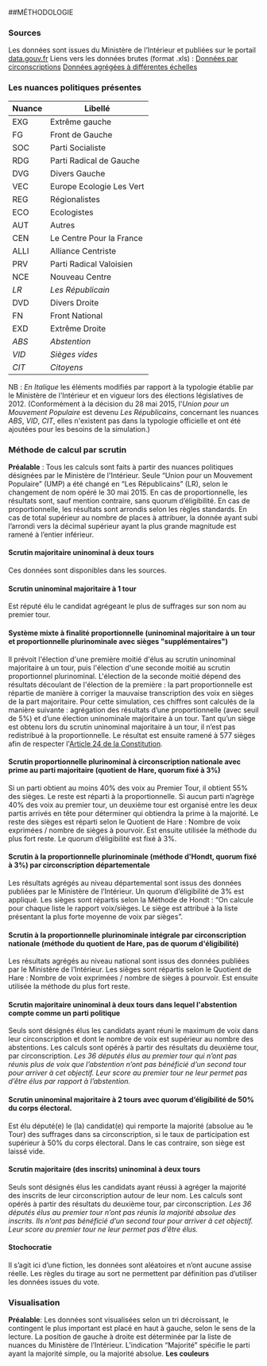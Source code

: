 ##MÉTHODOLOGIE

### Sources
Les données sont issues du Ministère de l’Intérieur et publiées sur le portail [data.gouv.fr](http://www.data.gouv.fr/fr/)
Liens vers les données brutes (format .xls) :
[Données par circonscriptions](http://www.data.gouv.fr/fr/datasets/elections-legislatives-2012-resultats-572079/)
[Données agrégées à différentes échelles](http://www.data.gouv.fr/fr/datasets/elections-legislatives-2012-resultats-572077/)
### Les nuances politiques présentes

<table>
  <thead>
    <tr>
      <th>Nuance</th>
      <th>Libellé</th>
    </tr>
  </thead>
  <tbody>
  <tr>
    <td>EXG</td><td>Extrême gauche</td>
  </tr>
  <tr>
    <td>FG</td><td>Front de Gauche</td>
  </tr>
  <tr>
    <td>SOC</td><td>Parti Socialiste</td>
  </tr>
  <tr>
    <td>RDG</td><td>Parti Radical de Gauche</td>
  </tr>
  <tr>
    <td>DVG</td><td>Divers Gauche</td>
  </tr>
  <tr>
    <td>VEC</td><td>Europe Ecologie Les Vert</td>
  </tr>
  <tr>
    <td>REG</td><td>Régionalistes</td>
  </tr>
  <tr>
    <td>ECO</td><td>Ecologistes</td>
  </tr>
  <tr>
    <td>AUT</td><td>Autres</td>
  </tr>
  <tr>
    <td>CEN</td><td>Le Centre Pour la France</td>
  </tr>
  <tr>
    <td>ALLI</td><td>Alliance Centriste</td>
  </tr>
  <tr>
    <td>PRV</td><td>Parti Radical Valoisien</td>
  </tr>
  <tr>
    <td>NCE</td><td>Nouveau Centre</td>
  </tr>
  <tr>
    <td><i>LR</i></td><td><i>Les Républicain</i></td>
  </tr>
  <tr>
    <td>DVD</td><td>Divers Droite</td>
  </tr>
  <tr>
    <td>FN</td><td>Front National</td>
  </tr>
  <tr>
    <td>EXD</td><td>Extrême Droite</td>
  </tr>
  <tr>
    <td><i>ABS</i></td><td><i>Abstention</i></td>
  </tr>
  <tr>
    <td><i>VID</i></td><td><i>Sièges vides</i></td>
  </tr>
  <tr>
    <td><i>CIT</i></td><td><i>Citoyens</i></td>
  </tr>
  </tbody>


</table>

NB : *En Italique* les éléments modifiés par rapport à la typologie établie par le Ministère de l'Intérieur et en vigueur lors des élections législatives de 2012. (Conformément à la décision du 28 mai 2015, l'*Union pour un Mouvement Populaire* est devenu *Les Républicains*, concernant les nuances *ABS*, *VID*, *CIT*, elles n'existent pas dans la typologie officielle et ont été ajoutées pour les besoins de la simulation.)

### Méthode de calcul par scrutin

**Préalable** :
Tous les calculs sont faits à partir des nuances politiques désignées par le Ministère de l'Intérieur. Seule “Union pour un Mouvement Populaire” (UMP) a été changé en “Les Républicains” (LR), selon le changement de nom opéré le 30 mai 2015.
En cas de proportionnelle, les résultats sont, sauf mention contraire, sans quorum d’éligibilité.
En cas de proportionnelle, les résultats sont arrondis selon les règles standards. En cas de total supérieur au nombre de places à attribuer, la donnée ayant subi l’arrondi vers la décimal supérieur ayant la plus grande magnitude est ramené à l’entier inférieur.  


#### Scrutin majoritaire uninominal à deux tours
Ces données sont disponibles dans les sources.

#### Scrutin uninominal majoritaire à 1 tour
Est réputé élu le candidat agrégeant le plus de suffrages sur son nom au premier tour.

#### Système mixte à finalité proportionnelle (uninominal majoritaire à un tour et proportionnelle plurinominale avec sièges "supplémentaires")
Il prévoit l'élection d'une première moitié d'élus au scrutin uninominal majoritaire à un tour, puis l'élection d'une seconde moitié au scrutin proportionnel plurinominal. L'élection de la seconde moitié dépend des résultats découlant de l'élection de la première : la part proportionnelle est répartie de manière à corriger la mauvaise transcription des voix en sièges de la part majoritaire.
Pour cette simulation, ces chiffres sont calculés de la manière suivante : agrégation des résultats d’une proportionnelle (avec seuil de 5%) et d’une élection uninominale majoritaire à un tour. Tant qu’un siège est obtenu lors du scrutin uninominal majoritaire à un tour, il n’est pas redistribué à la proportionnelle. Le résultat est ensuite ramené à 577 sièges afin de respecter l'[Article 24 de la Constitution](https://www.legifrance.gouv.fr/affichTexteArticle.do?cidTexte=LEGITEXT000006071194&idArticle=LEGIARTI000006527488&dateTexte=&categorieLien=cid).

#### Scrutin proportionnelle plurinominal à circonscription nationale avec prime au parti majoritaire (quotient de Hare, quorum fixé à 3%)
Si un parti obtient au moins 40% des voix au Premier Tour, il obtient 55% des sièges. Le reste est réparti à la proportionnelle. Si aucun parti n’agrège 40% des voix au premier tour, un deuxième tour est organisé entre les deux partis arrivés en tête pour déterminer qui obtiendra la prime à la majorité.
Le reste des sièges est réparti selon le Quotient de Hare :  Nombre de voix exprimées / nombre de sièges à pourvoir. Est ensuite utilisée la méthode du plus fort reste.
Le quorum d’éligibilité est fixé à 3%.

#### Scrutin à la proportionnelle plurinominale (méthode d'Hondt, quorum fixé à 3%) par circonscription départementale
Les résultats agrégés au niveau départemental sont issus des données publiées par le Ministère de l’Intérieur.
Un quorum d’éligibilité de 3% est appliqué.
Les sièges sont répartis selon la Méthode de Hondt : “On calcule pour chaque liste le rapport voix/sièges. Le siège est attribué à la liste présentant la plus forte moyenne de voix par sièges”.

#### Scrutin à la proportionnelle plurinominale intégrale par circonscription nationale (méthode du quotient de Hare, pas de quorum d'éligibilité)
Les résultats agrégés au niveau national sont issus des données publiées par le Ministère de l’Intérieur.
Les sièges sont répartis selon le Quotient de Hare :  Nombre de voix exprimées / nombre de sièges à pourvoir. Est ensuite utilisée la méthode du plus fort reste.

#### Scrutin majoritaire uninominal à deux tours dans lequel l'abstention compte comme un parti politique
Seuls sont désignés élus les candidats ayant réuni le maximum de voix dans leur circonscription et dont le nombre de voix est supérieur au nombre des abstentions.
Les calculs sont opérés à partir des résultats du deuxième tour, par circonscription.
*Les 36 députés élus au premier tour qui n’ont pas réunis plus de voix que l’abstention n’ont pas bénéficié d’un second tour pour arriver à cet objectif. Leur score au premier tour ne leur permet pas d’être élus par rapport à l’abstention.*

#### Scrutin uninominal majoritaire à 2 tours avec quorum d’éligibilité de 50% du corps électoral.
Est élu député(e) le (la) candidat(e) qui remporte la majorité (absolue au 1e Tour) des suffrages dans sa circonscription, si le taux de participation est supérieur à 50% du corps électoral. Dans le cas contraire, son siège est laissé vide.

#### Scrutin majoritaire (des inscrits) uninominal à deux tours
Seuls sont désignés élus les candidats ayant réussi à agréger la majorité des inscrits de leur circonscription autour de leur nom.
Les calculs sont opérés à partir des résultats du deuxième tour, par circonscription.
*Les 36 députés élus au premier tour n’ont pas réunis la majorité absolue des inscrits. Ils n’ont pas bénéficié d’un second tour pour arriver à cet objectif. Leur score au premier tour ne leur permet pas d’être élus.*

#### Stochocratie
Il s’agit ici d’une fiction, les données sont aléatoires et n’ont aucune assise réelle. Les règles du tirage au sort ne permettent par définition pas d’utiliser les données issues du vote.

### Visualisation
**Préalable**:
Les données sont visualisées selon un tri décroissant, le contingent le plus important est placé en haut à gauche, selon le sens de la lecture.
La position de gauche à droite est déterminée par la liste de nuances du Ministère de l’Intérieur.
L’indication “Majorité” spécifie le parti ayant la majorité simple, ou la majorité absolue.
**Les couleurs**
